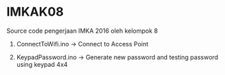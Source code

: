 # IMKAK08

Source code pengerjaan IMKA 2016 oleh kelompok 8

1) ConnectToWifi.ino
    -> Connect to Access Point
    
2) KeypadPassword.ino
    -> Generate new password and testing password using keypad 4x4

